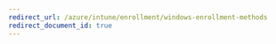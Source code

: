 ```yaml
---
redirect_url: /azure/intune/enrollment/windows-enrollment-methods
redirect_document_id: true
---
```

